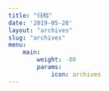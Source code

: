 ```yaml
---
title: "归档"
date: '2019-05-28'
layout: "archives"
slug: "archives"
menu:
    main:
        weight: -80
        params: 
            icon: archives
---
```


